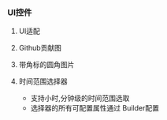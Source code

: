 ### UI控件
1. UI适配

2. Github贡献图

3. 带角标的圆角图片

4. 时间范围选择器
    * 支持小时,分钟级的时间范围选取
    * 选择器的所有可配置属性通过 Builder配置